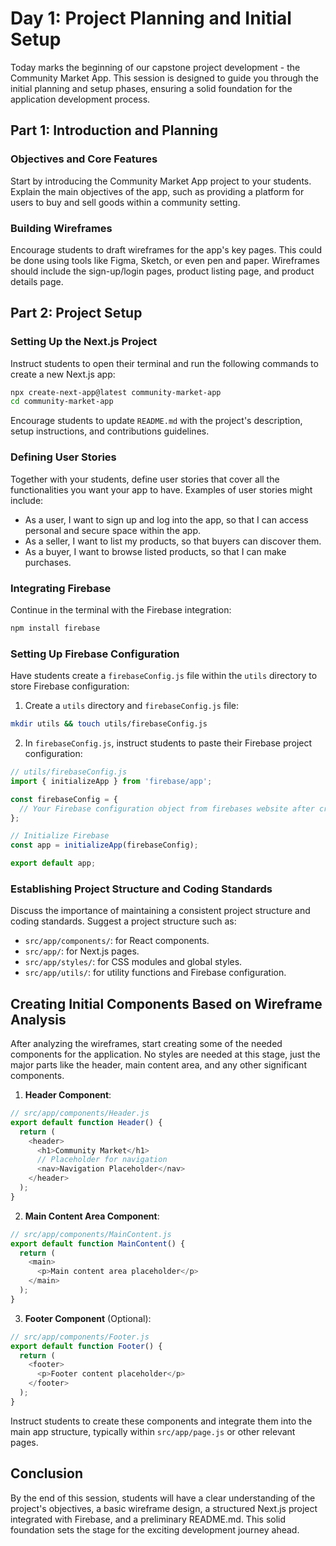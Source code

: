 # Day 1: Project Planning and Initial Setup

Today marks the beginning of our capstone project development - the Community Market App. This session is designed to guide you through the initial planning and setup phases, ensuring a solid foundation for the application development process.

## Part 1: Introduction and Planning

### Objectives and Core Features

Start by introducing the Community Market App project to your students. Explain the main objectives of the app, such as providing a platform for users to buy and sell goods within a community setting.

### Building Wireframes

Encourage students to draft wireframes for the app's key pages. This could be done using tools like Figma, Sketch, or even pen and paper. Wireframes should include the sign-up/login pages, product listing page, and product details page.

## Part 2: Project Setup

### Setting Up the Next.js Project

Instruct students to open their terminal and run the following commands to create a new Next.js app:

```bash
npx create-next-app@latest community-market-app
cd community-market-app
```

Encourage students to update `README.md` with the project's description, setup instructions, and contributions guidelines.

### Defining User Stories

Together with your students, define user stories that cover all the functionalities you want your app to have. Examples of user stories might include:

- As a user, I want to sign up and log into the app, so that I can access personal and secure space within the app.
- As a seller, I want to list my products, so that buyers can discover them.
- As a buyer, I want to browse listed products, so that I can make purchases.

### Integrating Firebase

Continue in the terminal with the Firebase integration:

```bash
npm install firebase
```

### Setting Up Firebase Configuration

Have students create a `firebaseConfig.js` file within the `utils` directory to store Firebase configuration:

1. Create a `utils` directory and `firebaseConfig.js` file:

```bash
mkdir utils && touch utils/firebaseConfig.js
```

2. In `firebaseConfig.js`, instruct students to paste their Firebase project configuration:

```js
// utils/firebaseConfig.js
import { initializeApp } from 'firebase/app';

const firebaseConfig = {
  // Your Firebase configuration object from firebases website after creating a new app
};

// Initialize Firebase
const app = initializeApp(firebaseConfig);

export default app;
```

### Establishing Project Structure and Coding Standards

Discuss the importance of maintaining a consistent project structure and coding standards. Suggest a project structure such as:

- `src/app/components/`: for React components.
- `src/app/`: for Next.js pages.
- `src/app/styles/`: for CSS modules and global styles.
- `src/app/utils/`: for utility functions and Firebase configuration.

## Creating Initial Components Based on Wireframe Analysis

After analyzing the wireframes, start creating some of the needed components for the application. No styles are needed at this stage, just the major parts like the header, main content area, and any other significant components.

1. **Header Component**:

```js
// src/app/components/Header.js
export default function Header() {
  return (
    <header>
      <h1>Community Market</h1>
      // Placeholder for navigation
      <nav>Navigation Placeholder</nav>
    </header>
  );
}
```

2. **Main Content Area Component**:

```js
// src/app/components/MainContent.js
export default function MainContent() {
  return (
    <main>
      <p>Main content area placeholder</p>
    </main>
  );
}
```

3. **Footer Component** (Optional):

```js
// src/app/components/Footer.js
export default function Footer() {
  return (
    <footer>
      <p>Footer content placeholder</p>
    </footer>
  );
}
```

Instruct students to create these components and integrate them into the main app structure, typically within `src/app/page.js` or other relevant pages.

## Conclusion

By the end of this session, students will have a clear understanding of the project's objectives, a basic wireframe design, a structured Next.js project integrated with Firebase, and a preliminary README.md. This solid foundation sets the stage for the exciting development journey ahead.

